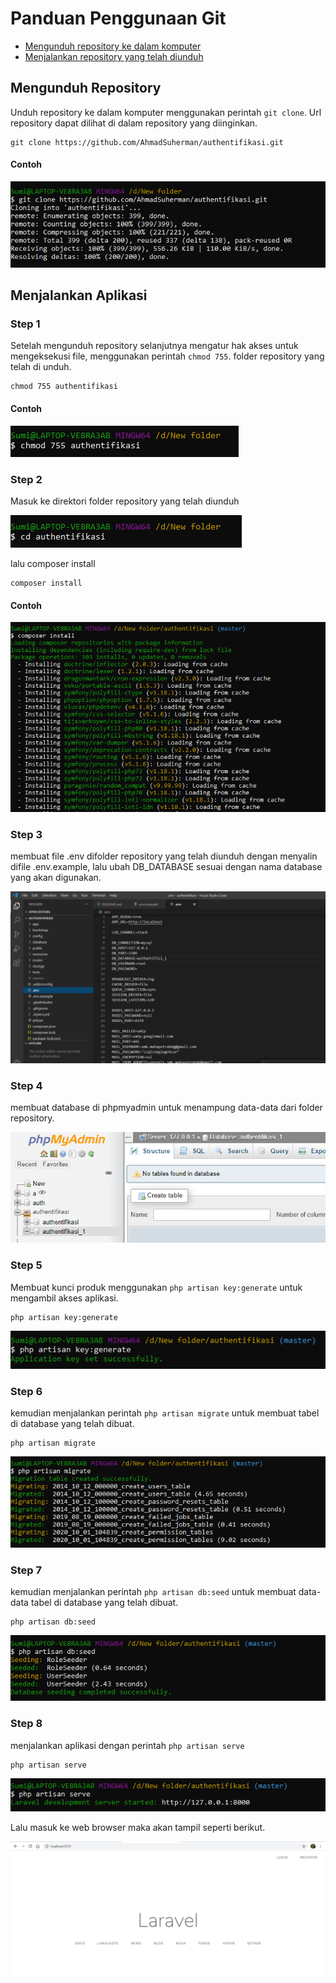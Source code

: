 # Panduan Penggunaan Git

* [Mengunduh repository ke dalam komputer](https://github.com/AhmadSuherman/authentifikasi/blob/master/README.md#mengunduh-repository)
* [Menjalankan repository yang telah diunduh](https://github.com/AhmadSuherman/authentifikasi/blob/master/README.md#menjalankan-aplikasi)


## Mengunduh Repository

Unduh repository ke dalam komputer menggunakan perintah `git clone`. Url
repository dapat dilihat di dalam repository yang diinginkan.

```
git clone https://github.com/AhmadSuherman/authentifikasi.git
```

#### Contoh

![img](https://github.com/AhmadSuherman/authentifikasi/blob/master/public/readme_img/git%20clone.PNG)

## Menjalankan Aplikasi

### Step 1
Setelah mengunduh repository selanjutnya mengatur hak akses untuk mengeksekusi file, menggunakan perintah `chmod 755`. folder repository yang telah di unduh. 

```
chmod 755 authentifikasi
```

#### Contoh

![img](https://github.com/AhmadSuherman/authentifikasi/blob/master/public/readme_img/chmod.PNG)

### Step 2
Masuk ke direktori folder repository yang telah diunduh

![img](https://github.com/AhmadSuherman/authentifikasi/blob/master/public/readme_img/masuk%20folder%20yang%20di%20clone.PNG)

lalu composer install

```
composer install
```

#### Contoh

![img](https://github.com/AhmadSuherman/authentifikasi/blob/master/public/readme_img/composer%20install.PNG)

### Step 3
membuat file .env difolder repository yang telah diunduh dengan menyalin difile .env.example, lalu ubah DB_DATABASE sesuai dengan nama database yang akan digunakan.

![img](https://github.com/AhmadSuherman/authentifikasi/blob/master/public/readme_img/.env.PNG)

### Step 4
membuat database di phpmyadmin untuk menampung data-data dari folder repository.

![img](https://github.com/AhmadSuherman/authentifikasi/blob/master/public/readme_img/phpmyadmin.PNG)

### Step 5
Membuat kunci produk menggunakan `php artisan key:generate` untuk mengambil akses aplikasi.

```
php artisan key:generate
```

![img](https://github.com/AhmadSuherman/authentifikasi/blob/master/public/readme_img/key%20generate.PNG)

### Step 6
kemudian menjalankan perintah `php artisan migrate` untuk membuat tabel di database yang telah dibuat.

```
php artisan migrate
```
![img](https://github.com/AhmadSuherman/authentifikasi/blob/master/public/readme_img/migrate.PNG)


### Step 7
kemudian menjalankan perintah `php artisan db:seed` untuk membuat data-data tabel di database yang telah dibuat.

```
php artisan db:seed
```
![img](https://github.com/AhmadSuherman/authentifikasi/blob/master/public/readme_img/seed.PNG)

### Step 8
menjalankan aplikasi dengan perintah `php artisan serve` 

```
php artisan serve
```

![img](https://github.com/AhmadSuherman/authentifikasi/blob/master/public/readme_img/serve.PNG)

Lalu masuk ke web browser maka akan tampil seperti berikut.

![img](https://github.com/AhmadSuherman/authentifikasi/blob/master/public/readme_img/chrome.PNG)

